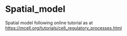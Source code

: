 # Spatial_model
Spatial model following online tutorial as at https://mcell.org/tutorials/cell_regulatory_processes.html

